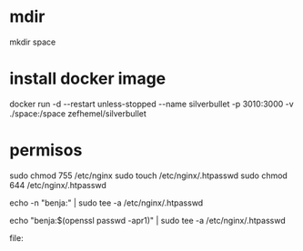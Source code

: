 # mdir 

mkdir space

# install docker image

docker run -d --restart unless-stopped --name silverbullet -p 3010:3000 -v ./space:/space zefhemel/silverbullet

# permisos

sudo chmod 755 /etc/nginx
sudo touch /etc/nginx/.htpasswd
sudo chmod 644 /etc/nginx/.htpasswd

echo -n "benja:" | sudo tee -a /etc/nginx/.htpasswd

echo "benja:$(openssl passwd -apr1)" | sudo tee -a /etc/nginx/.htpasswd


file:

